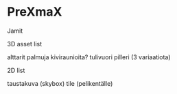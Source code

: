 # PreXmaX
Jamit

3D asset list

alttarit
palmuja
kiviraunioita?
tulivuori
pilleri (3 variaatiota)

2D list

taustakuva (skybox)
tile (pelikentälle)
